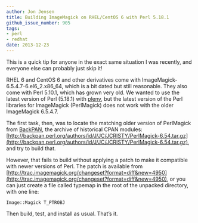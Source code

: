 ```yaml
---
author: Jon Jensen
title: Building ImageMagick on RHEL/CentOS 6 with Perl 5.18.1
github_issue_number: 905
tags:
- perl
- redhat
date: 2013-12-23
---
```




This is a quick tip for anyone in the exact same situation I was recently, and everyone else can probably just skip it!

RHEL 6 and CentOS 6 and other derivatives come with ImageMagick-6.5.4.7-6.el6_2.x86_64, which is a bit dated but still reasonable. They also come with Perl 5.10.1, which has grown very old. We wanted to use the latest version of Perl (5.18.1) with [plenv](https://github.com/tokuhirom/plenv), but the latest version of the Perl libraries for ImageMagick (PerlMagick) does not work with the older ImageMagick 6.5.4.7.

The first task, then, was to locate the matching older version of PerlMagick from [BackPAN](http://backpan.perl.org/), the archive of historical CPAN modules: [http://backpan.perl.org/authors/id/J/JC/JCRISTY/PerlMagick-6.54.tar.gz](http://backpan.perl.org/authors/id/J/JC/JCRISTY/PerlMagick-6.54.tar.gz), and try to build that.

However, that fails to build without applying a patch to make it compatible with newer versions of Perl. The patch is available from [http://trac.imagemagick.org/changeset?format=diff&new=4950](http://trac.imagemagick.org/changeset?format=diff&new=4950), or you can just create a file called typemap in the root of the unpacked directory, with one line:

```plain
Image::Magick T_PTROBJ
```

Then build, test, and install as usual. That’s it.


